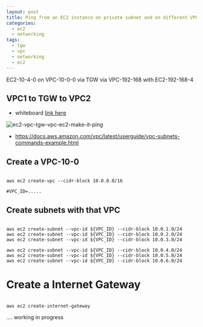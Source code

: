 ```yaml
---
layout: post
title: Ping from an EC2 instance on private subnet and on different VPC via TGW
categories:
  - ec2
  - networking
tags:
  - tgw
  - vpc
  - networking
  - ec2
---
```



EC2-10-4-0 on VPC-10-0-0 via TGW via VPC-192-168 with EC2-192-168-4

## VPC1 to TGW to VPC2

- whiteboard [link here](https://awwapp.com/b/u6hxhr9cvgwgw/)

![ec2-vpc-tgw-vpc-ec2-make-it-ping](/assets/images/ec2-vpc-tgw-vpc-ec2-make-it-ping.png)


- <https://docs.aws.amazon.com/vpc/latest/userguide/vpc-subnets-commands-example.html>

## Create a VPC-10-0

```shell

aws ec2 create-vpc --cidr-block 10.0.0.0/16

#VPC_ID=.....
```

## Create subnets with that VPC

```shell

aws ec2 create-subnet --vpc-id ${VPC_ID} --cidr-block 10.0.1.0/24
aws ec2 create-subnet --vpc-id ${VPC_ID} --cidr-block 10.0.2.0/24
aws ec2 create-subnet --vpc-id ${VPC_ID} --cidr-block 10.0.3.0/24

aws ec2 create-subnet --vpc-id ${VPC_ID} --cidr-block 10.0.4.0/24
aws ec2 create-subnet --vpc-id ${VPC_ID} --cidr-block 10.0.5.0/24
aws ec2 create-subnet --vpc-id ${VPC_ID} --cidr-block 10.0.6.0/24
```


# Create a Internet Gateway

```shell

aws ec2 create-internet-gateway

```

.... working in progress
